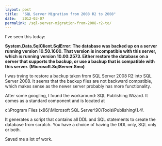 ```yaml
---
layout: post
title:  "SQL Server Migration from 2008 R2 to 2008"
date:   2012-03-07
permalink: /sql-server-migration-from-2008-r2-to/
---
```

I've seen this today:

**System.Data.SqlClient.SqlError: The database was backed up on a server running version 10.50.1600. That version is incompatible with this server, which is running version 10.00.2573. Either restore the database on a server that supports the backup, or use a backup that is compatible with this server. (Microsoft.SqlServer.Smo)**


I was trying to restore a backup taken from SQL Server 2008 R2 into SQL Server 2008. It seems that the backup files are not backward compatible, which makes sense as the newer server probably has more functionality.

After some googling, I found the workaround: SQL Publishing Wizard. It comes as a standard component and is located at

c:\Program Files (x86)\Microsoft SQL Server\90\Tools\Publishing\1.4\

It generates a script that contains all DDL and SQL statements to create the database from scratch. You have a choice of having the DDL only, SQL only or both.

Saved me a lot of work.
